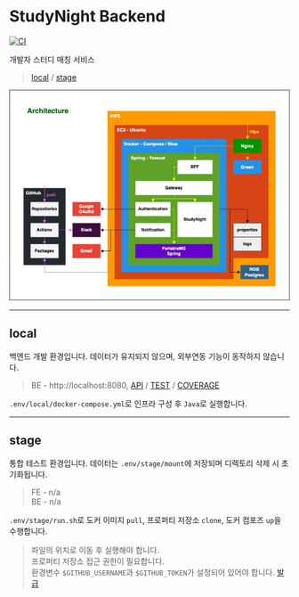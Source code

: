# StudyNight Backend

[![CI](https://github.com/group-happynewyear/studynight-backend/actions/workflows/ci.yml/badge.svg)](https://github.com/group-happynewyear/studynight-backend/actions/workflows/ci.yml)

개발자 스터디 매칭 서비스

> [local](#local) / [stage](#stage)

![diagram](./docs/architecture.jpg)

---

## local

백엔드 개발 환경입니다. 데이터가 유지되지 않으며, 외부연동 기능이 동작하지 않습니다.

> BE - http://localhost:8080,
[API](http://localhost:8080/swagger-ui.html) /
[TEST](http://localhost:8080/reports/tests/test/index.html) /
[COVERAGE](http://localhost:8080/reports/jacoco/test/html/index.html)

`.env/local/docker-compose.yml`로 인프라 구성 후 `Java`로 실행합니다.

---

## stage

통합 테스트 환경입니다. 데이터는 `.env/stage/mount`에 저장되며 디렉토리 삭제 시 초기화됩니다.

> FE - n/a   
> BE - n/a

`.env/stage/run.sh`로 도커 이미지 `pull`, 프로퍼티 저장소 `clone`, 도커 컴포즈 `up`을 수행합니다.

> 파일의 위치로 이동 후 실행해야 합니다.  
> 프로퍼티 저장소 접근 권한이 필요합니다.  
> 환경변수 `$GITHUB_USERNAME`과 `$GITHUB_TOKEN`가 설정되어 있어야 합니다. [발급](https://github.com/settings/tokens)
